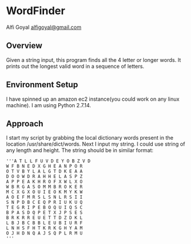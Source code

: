 # WordFinder
Alfi Goyal <alfigoyal@gmail.com>

## Overview
Given a string input, this program finds all the 4 letter or longer words. It prints out the longest valid word in a sequence of letters.

## Environment Setup
I have spinned up an amazon ec2 instance(you could work on any linux machine). I am using Python 2.7.14.

## Approach
I start my script by grabbing the local dictionary words present in the location /usr/share/dict/words. Next I input my string. I could use string of any length and height. The string should be in similar format:
```
'''A T L L F U V D E Y O B Z V D
W F B N E D X G H E A N P O R
O T V B Y L A L G T D K E A A
D O O W D R A H H E L A S P Z
A P P E A K H R O F X W L X O
W B R G A S O M M B R O K E R
M C X G X O U I E O K M Y K W
A O E F M R S L S N L R S I I
S N P D B C E Q P R I U K U Q
T E G R I P E B O Q U I Q S C
B P A S D Q P E T X J P S E S
B R K R R E U E T T D Z D K L
L B J B C B B L E U B I U R F
L N H S F H T K R K G H Y A M
O J H D N Q A J S Q P L R M U
'''
```

